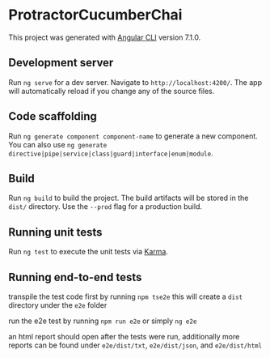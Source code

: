 # ProtractorCucumberChai

This project was generated with [Angular CLI](https://github.com/angular/angular-cli) version 7.1.0.

## Development server

Run `ng serve` for a dev server. Navigate to `http://localhost:4200/`. The app will automatically reload if you change any of the source files.

## Code scaffolding

Run `ng generate component component-name` to generate a new component. You can also use `ng generate directive|pipe|service|class|guard|interface|enum|module`.

## Build

Run `ng build` to build the project. The build artifacts will be stored in the `dist/` directory. Use the `--prod` flag for a production build.

## Running unit tests

Run `ng test` to execute the unit tests via [Karma](https://karma-runner.github.io).

## Running end-to-end tests

transpile the test code first by running `npm tse2e` this will create a `dist` directory under the `e2e` folder

run the e2e test by running `npm run e2e` or simply `ng e2e`

an html report should open after the tests were run, additionally more reports can be found under `e2e/dist/txt`, `e2e/dist/json`, and `e2e/dist/html`
